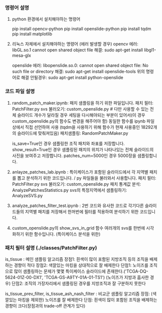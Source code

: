 ### 명령어 설명

1. python 환경에서 설치해야하는 명령어

   pip install opencv-python
   pip install openslide-python
   pip install tqdm
   pip install matplotlib
2. 리눅스 자체에서 설치해야하는 명령어 (에러 발생할 경우)
   opencv
   에러: libGL.so.1 cannot open shared object file 해결: sudo apt-get install libgl1-mesa-glx

   openslide
   에러: libopenslide.so.0: cannot open shared object file: No such file or directory
   해결: sudo apt-get install openslide-tools
   위의 명령어로 해결 안될경우: sudo apt-get install python-openslide

### 코드 파일 설명

1. random_patch_maker.ipynb: 패치 샘플링을 하기 위한 파일입니다.
   패치 필터: PatchFilter.py
   svs 불러오기: custom_openslide.py # 다만 사용할 수 있는 전체 슬라이드 개수가 달라질 경우 세팅을 다시해야되는 부분이 있어서(이 경우 custom_openslide.py의 함수도 변경을 해주어야 함) 동일한 함수를 ipynb 파일상에서 직접 선언하여 사용 (tqdm을 사용하기 위해 함수가 현재 사용중인 18292개의 슬라이드에 맞춰져있음)
   패치샘플링: RandomPatchMaker.py

   is_save=True인 경우 샘플링한 조직 패치와 좌표를 저장합니다.
   show_result=True인 경우 샘플링된 패치의 위치가 나타나있는 전체 슬라이드의 사진을 보여주고 저장합니다.
   patches_num=5000인 경우 5000장을 샘플링합니다.
2. anlayze_patches_lab.ipynb : 특이케이스가 포함된 슬라이드에서 각 지역별 패치를 뽑고 분석하기 위한 코드입니다. / py 파일들을 불러와서 사용합니다.
   패치 필터: PatchFilter.py
   svs 불러오기: custom_openslide.py
   패치 통계값 분석: AnalyzePatchesStatistics.py
   svs의 특정지역에서 샘플링하기: AnalyzeSVS.py
3. analyze_patches_filter_test.ipynb : 2번 코드와 유사한 코드로 각기다른 슬라이드들의 지역별 패치를 저장해서 한꺼번에 필터를 적용하여 분석하기 위한 코드입니다.
4. custom_openslide.py의 show_svs_in_grid 함수
   여러개의 svs를 한번에 시각화하기 위한 함수입니다. (특이케이스 분석을 위한)

### 패치 필터 설명 (./classes/PatchFilter.py)

is_tissue : 메인 샘플링 알고리즘
장점1: 흰색이 많이 포함된 지방조직 등의 조직을 배제하는 경향이 적다
장점2: 색깔있는 마킹을 상대적으로 잘 배제한다
단점1: 노이즈를 조직으로 많이 샘플링하는 문제가 몇몇 특이케이스 슬라이드에 존재한다.('TCGA-DQ-5624-01Z-00-DX1', 'TCGA-GS-A9TY-01A-01-TS1') (노이즈가 지방과 흡사한 경우)
단점2: 조직의 가장자리에서 샘플링된 경우를 지방조직과 잘 구분하지 못한다

is_tissue_prev_filter, is_tissue_ash_nash_filter : 비교군 샘플링 알고리즘
장점: (색깔있는 마킹을 제외한) 노이즈를 잘 배제한다
단점: 흰색이 많이 포함된 조직을 배제하는 경향이 크다(장점과의 trade-off 관계가 있다)

